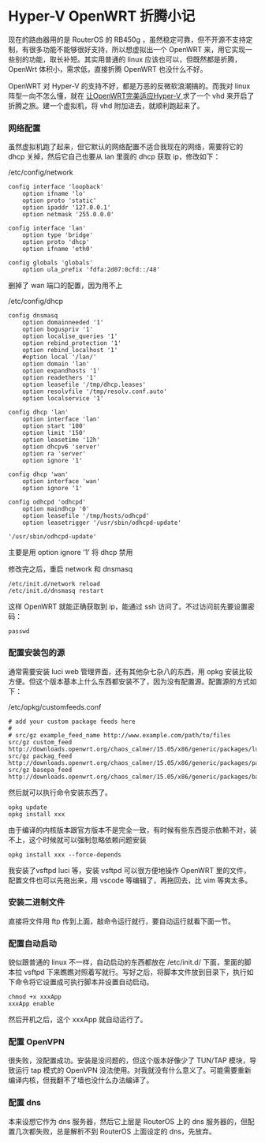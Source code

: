 # Hyper-V OpenWRT 折腾小记

现在的路由器用的是 RouterOS 的 RB450g ，虽然稳定可靠，但不开源不支持定制，有很多功能不能够很好支持，所以想虚拟出一个 OpenWRT 来，用它实现一些别的功能，取长补短。其实用普通的 linux 应该也可以，但既然都是折腾，OpenWrt 体积小，需求低，直接折腾 OpenWRT 也没什么不好。  

OpenWRT 对 Hyper-V 的支持不好，都是万恶的反微软浪潮搞的。而我对 linux 阵型一向不怎么懂，就在 [让OpenWRT完美适应Hyper-V ](https://soha.moe/post/make-openwrt-fits-hyperv.html) 求了一个 vhd 来开启了折腾之旅。建一个虚拟机，将 vhd 附加进去，就顺利跑起来了。  

### 网络配置

虽然虚拟机跑了起来，但它默认的网络配置不适合我现在的网络，需要将它的 dhcp 关掉，然后它自己也要从 lan 里面的 dhcp 获取 ip，修改如下：

/etc/config/network  
```
config interface 'loopback'
	option ifname 'lo'
	option proto 'static'
	option ipaddr '127.0.0.1'
	option netmask '255.0.0.0'

config interface 'lan'
	option type 'bridge'
	option proto 'dhcp'
	option ifname 'eth0'

config globals 'globals'
	option ula_prefix 'fdfa:2d07:0cfd::/48'
```  

删掉了 wan 端口的配置，因为用不上

/etc/config/dhcp
```
config dnsmasq
	option domainneeded '1'
	option boguspriv '1'
	option localise_queries '1'
	option rebind_protection '1'
	option rebind_localhost '1'
	#option local '/lan/'
	option domain 'lan'
	option expandhosts '1'
	option readethers '1'
	option leasefile '/tmp/dhcp.leases'
	option resolvfile '/tmp/resolv.conf.auto'
	option localservice '1'

config dhcp 'lan'
	option interface 'lan'
	option start '100'
	option limit '150'
	option leasetime '12h'
	option dhcpv6 'server'
	option ra 'server'
	option ignore '1' 

config dhcp 'wan'
	option interface 'wan'
	option ignore '1'

config odhcpd 'odhcpd'
	option maindhcp '0'
	option leasefile '/tmp/hosts/odhcpd'
	option leasetrigger '/usr/sbin/odhcpd-update'

'/usr/sbin/odhcpd-update'
```

主要是用 option ignore '1'  将 dhcp 禁用

修改完之后，重启 network 和 dnsmasq
```
/etc/init.d/network reload
/etc/init.d/dnsmasq restart
```

这样 OpenWRT 就能正确获取到 ip，能通过 ssh 访问了。不过访问前先要设置密码：

```
passwd
```

### 配置安装包的源

通常需要安装 luci web 管理界面，还有其他杂七杂八的东西，用 opkg 安装比较方便。但这个版本基本上什么东西都安装不了，因为没有配置源。配置源的方式如下：

/etc/opkg/customfeeds.conf
```
# add your custom package feeds here
#
# src/gz example_feed_name http://www.example.com/path/to/files
src/gz custom_feed http://downloads.openwrt.org/chaos_calmer/15.05/x86/generic/packages/luci
src/gz packag_feed http://downloads.openwrt.org/chaos_calmer/15.05/x86/generic/packages/packages
src/gz basepa_feed http://downloads.openwrt.org/chaos_calmer/15.05/x86/generic/packages/base
```
然后就可以执行命令安装东西了。
```
opkg update
opkg install xxx
```
由于编译的内核版本跟官方版本不是完全一致，有时候有些东西提示依赖不对，装不上，这个时候就可以强制忽略依赖问题安装
```
opkg install xxx --force-depends
```

我安装了vsftpd luci 等，安装 vsftpd 可以很方便地操作 OpenWRT 里的文件，配置文件也可以先拖出来，用 vscode 等编辑了，再拖回去，比 vim 等爽太多。

### 安装二进制文件

直接将文件用 ftp 传到上面，敲命令运行就行，要自动运行就看下面一节。

### 配置自动启动

貌似跟普通的 linux 不一样，自动启动的东西都放在 /etc/init.d/ 下面，里面的脚本拉 vsftpd 下来瞧瞧对照着写就行。写好之后，将脚本文件放到目录下，执行如下命令将它设置成可执行脚本并设置自动启动。
```
chmod +x xxxApp
xxxApp enable
```
然后开机之后，这个 xxxApp 就自动运行了。

### 配置 OpenVPN

很失败，没配置成功。安装是没问题的，但这个版本好像少了 TUN/TAP 模块，导致运行 tap 模式的 OpenVPN 没法使用。对我就没有什么意义了。可能需要重新编译内核，但我翻不了墙也没什么办法编译了。

### 配置 dns 

本来设想它作为 dns 服务器，然后它上层是 RouterOS 上的 dns 服务器的，但配置几次都失败，总是解析不到 RouterOS 上面设定的 dns，先放弃。